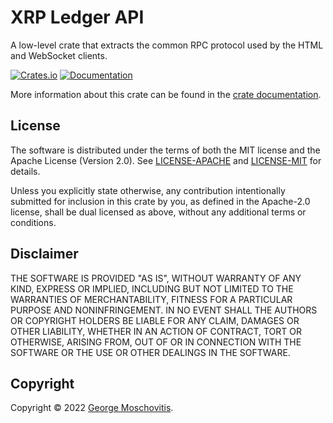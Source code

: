# XRP Ledger API

A low-level crate that extracts the common RPC protocol used by the HTML and WebSocket clients.

[![Crates.io](https://img.shields.io/crates/v/xrpl_api)](https://crates.io/crates/xrpl_api)
[![Documentation](https://docs.rs/xrpl_api/badge.svg)](https://docs.rs/xrpl_api)

More information about this crate can be found in the [crate documentation][docs].

## License

The software is distributed under the terms of both the MIT license and the Apache License (Version 2.0). See [LICENSE-APACHE](LICENSE-APACHE) and [LICENSE-MIT](LICENSE-MIT) for details.

Unless you explicitly state otherwise, any contribution intentionally submitted for inclusion in this crate by you, as defined in the Apache-2.0 license, shall be dual licensed as above, without any additional terms or conditions.

## Disclaimer

THE SOFTWARE IS PROVIDED "AS IS", WITHOUT WARRANTY OF
ANY KIND, EXPRESS OR IMPLIED, INCLUDING BUT NOT LIMITED
TO THE WARRANTIES OF MERCHANTABILITY, FITNESS FOR A
PARTICULAR PURPOSE AND NONINFRINGEMENT. IN NO EVENT
SHALL THE AUTHORS OR COPYRIGHT HOLDERS BE LIABLE FOR ANY
CLAIM, DAMAGES OR OTHER LIABILITY, WHETHER IN AN ACTION
OF CONTRACT, TORT OR OTHERWISE, ARISING FROM, OUT OF OR
IN CONNECTION WITH THE SOFTWARE OR THE USE OR OTHER
DEALINGS IN THE SOFTWARE.

## Copyright

Copyright © 2022 [George Moschovitis](https://gmosx.ninja).

[docs]: https://docs.rs/xrpl_api